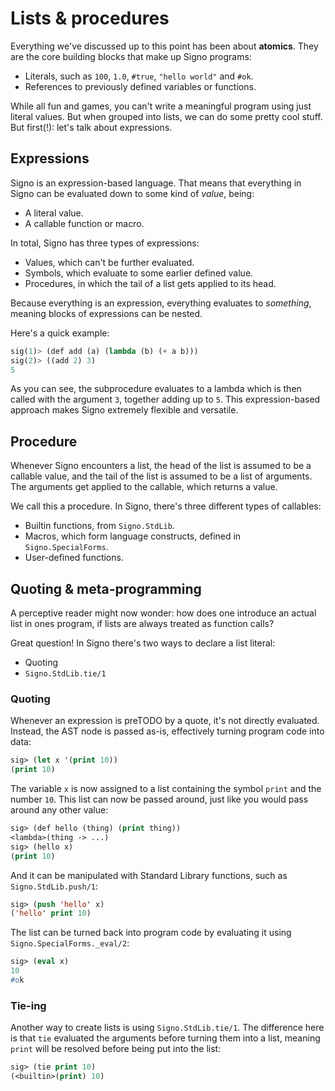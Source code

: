 # Lists & procedures

Everything we've discussed up to this point has been about **atomics**. They are the core building blocks that make up Signo programs:

- Literals, such as `100`, `1.0`, `#true`, `"hello world"` and `#ok`.
- References to previously defined variables or functions.

While all fun and games, you can't write a meaningful program using just literal values. But when grouped into lists, we can do some pretty cool stuff. But first(!): let's talk about expressions.

## Expressions

Signo is an expression-based language. That means that everything in Signo can be evaluated down to some kind of *value*, being:

- A literal value.
- A callable function or macro.

In total, Signo has three types of expressions:

- Values, which can't be further evaluated.
- Symbols, which evaluate to some earlier defined value.
- Procedures, in which the tail of a list gets applied to its head.

Because everything is an expression, everything evaluates to *something*, meaning blocks of expressions can be nested.

Here's a quick example:

```lisp
sig(1)> (def add (a) (lambda (b) (+ a b)))
sig(2)> ((add 2) 3)
5
```

As you can see, the subprocedure evaluates to a lambda which is then called with the argument `3`, together adding up to `5`. This expression-based approach makes Signo extremely flexible and versatile.

## Procedure

Whenever Signo encounters a list, the head of the list is assumed to be a callable value, and the tail of the list is assumed to be a list of arguments. The arguments get applied to the callable, which returns a value. 

We call this a procedure. In Signo, there's three different types of callables:

- Builtin functions, from `Signo.StdLib`.
- Macros, which form language constructs, defined in `Signo.SpecialForms`.
- User-defined functions.

## Quoting & meta-programming

A perceptive reader might now wonder: how does one introduce an actual list in ones program, if lists are always treated as function calls? 

Great question! In Signo there's two ways to declare a list literal:

- Quoting
- `Signo.StdLib.tie/1`

### Quoting

Whenever an expression is preTODO by a quote, it's not directly evaluated. Instead, the AST node is passed as-is, effectively turning program code into data:

```lisp
sig> (let x '(print 10))
(print 10)
```

The variable `x` is now assigned to a list containing the symbol `print` and the number `10`. This list can now be passed around, just like you would pass around any other value:

```lisp
sig> (def hello (thing) (print thing))
<lambda>(thing -> ...)
sig> (hello x)
(print 10)
```

And it can be manipulated with Standard Library functions, such as `Signo.StdLib.push/1`:

```lisp
sig> (push 'hello' x)
('hello' print 10)
```

The list can be turned back into program code by evaluating it using `Signo.SpecialForms._eval/2`:

```lisp
sig> (eval x)
10
#ok
```

### Tie-ing

Another way to create lists is using `Signo.StdLib.tie/1`. The difference here is that `tie` evaluated the arguments before turning them into a list, meaning `print` will be resolved before being put into the list:

```lisp
sig> (tie print 10)
(<builtin>(print) 10)
```
